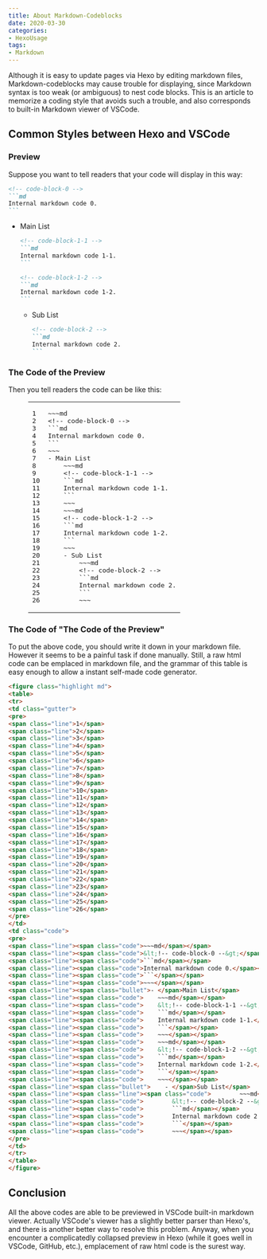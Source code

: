```yaml
---
title: About Markdown-Codeblocks
date: 2020-03-30
categories:
- HexoUsage
tags:
- Markdown
---
```


Although it is easy to update pages via Hexo by editing markdown files, Markdown-codeblocks may cause trouble for displaying, since Markdown syntax is too weak (or ambiguous) to nest code blocks. This is an article to memorize a coding style that avoids such a trouble, and also corresponds to built-in Markdown viewer of VSCode.

## Common Styles between Hexo and VSCode

### Preview

Suppose you want to tell readers that your code will display in this way:

~~~md
<!-- code-block-0 -->
```md
Internal markdown code 0.
```
~~~
- Main List
    ~~~md
    <!-- code-block-1-1 -->
    ```md
    Internal markdown code 1-1.
    ```
    ~~~
    ~~~md
    <!-- code-block-1-2 -->
    ```md
    Internal markdown code 1-2.
    ```
    ~~~
    - Sub List
        ~~~md
        <!-- code-block-2 -->
        ```md
        Internal markdown code 2.
        ```
        ~~~

### The Code of the Preview

Then you tell readers the code can be like this: 

<figure class="highlight md">
<table>
<tr>
<td class="gutter">
<pre>
<span class="line">1</span>
<span class="line">2</span>
<span class="line">3</span>
<span class="line">4</span>
<span class="line">5</span>
<span class="line">6</span>
<span class="line">7</span>
<span class="line">8</span>
<span class="line">9</span>
<span class="line">10</span>
<span class="line">11</span>
<span class="line">12</span>
<span class="line">13</span>
<span class="line">14</span>
<span class="line">15</span>
<span class="line">16</span>
<span class="line">17</span>
<span class="line">18</span>
<span class="line">19</span>
<span class="line">20</span>
<span class="line">21</span>
<span class="line">22</span>
<span class="line">23</span>
<span class="line">24</span>
<span class="line">25</span>
<span class="line">26</span>
</pre>
</td>
<td class="code">
<pre>
<span class="line"><span class="code">~~~md</span></span>
<span class="line"><span class="code">&lt;!-- code-block-0 --&gt;</span></span>
<span class="line"><span class="code">```md</span></span>
<span class="line"><span class="code">Internal markdown code 0.</span></span>
<span class="line"><span class="code">```</span></span>
<span class="line"><span class="code">~~~</span></span>
<span class="line"><span class="bullet">- </span>Main List</span>
<span class="line"><span class="code">    ~~~md</span></span>
<span class="line"><span class="code">    &lt;!-- code-block-1-1 --&gt;</span></span>
<span class="line"><span class="code">    ```md</span></span>
<span class="line"><span class="code">    Internal markdown code 1-1.</span></span>
<span class="line"><span class="code">    ```</span></span>
<span class="line"><span class="code">    ~~~</span></span>
<span class="line"><span class="code">    ~~~md</span></span>
<span class="line"><span class="code">    &lt;!-- code-block-1-2 --&gt;</span></span>
<span class="line"><span class="code">    ```md</span></span>
<span class="line"><span class="code">    Internal markdown code 1-2.</span></span>
<span class="line"><span class="code">    ```</span></span>
<span class="line"><span class="code">    ~~~</span></span>
<span class="line"><span class="bullet">    - </span>Sub List</span>
<span class="line"><span class="line"><span class="code">        ~~~md</span></span>
<span class="line"><span class="code">        &lt;!-- code-block-2 --&gt;</span></span>
<span class="line"><span class="code">        ```md</span></span>
<span class="line"><span class="code">        Internal markdown code 2.</span></span>
<span class="line"><span class="code">        ```</span></span>
<span class="line"><span class="code">        ~~~</span></span>
</pre>
</td>
</tr>
</table>
</figure>

### The Code of "The Code of the Preview"

To put the above code, you should write it down in your markdown file. However it seems to be a painful task if done manually. Still, a raw html code can be emplaced in markdown file, and the grammar of this table is easy enough to allow a instant self-made code generator.

```html
<figure class="highlight md">
<table>
<tr>
<td class="gutter">
<pre>
<span class="line">1</span>
<span class="line">2</span>
<span class="line">3</span>
<span class="line">4</span>
<span class="line">5</span>
<span class="line">6</span>
<span class="line">7</span>
<span class="line">8</span>
<span class="line">9</span>
<span class="line">10</span>
<span class="line">11</span>
<span class="line">12</span>
<span class="line">13</span>
<span class="line">14</span>
<span class="line">15</span>
<span class="line">16</span>
<span class="line">17</span>
<span class="line">18</span>
<span class="line">19</span>
<span class="line">20</span>
<span class="line">21</span>
<span class="line">22</span>
<span class="line">23</span>
<span class="line">24</span>
<span class="line">25</span>
<span class="line">26</span>
</pre>
</td>
<td class="code">
<pre>
<span class="line"><span class="code">~~~md</span></span>
<span class="line"><span class="code">&lt;!-- code-block-0 --&gt;</span></span>
<span class="line"><span class="code">```md</span></span>
<span class="line"><span class="code">Internal markdown code 0.</span></span>
<span class="line"><span class="code">```</span></span>
<span class="line"><span class="code">~~~</span></span>
<span class="line"><span class="bullet">- </span>Main List</span>
<span class="line"><span class="code">    ~~~md</span></span>
<span class="line"><span class="code">    &lt;!-- code-block-1-1 --&gt;</span></span>
<span class="line"><span class="code">    ```md</span></span>
<span class="line"><span class="code">    Internal markdown code 1-1.</span></span>
<span class="line"><span class="code">    ```</span></span>
<span class="line"><span class="code">    ~~~</span></span>
<span class="line"><span class="code">    ~~~md</span></span>
<span class="line"><span class="code">    &lt;!-- code-block-1-2 --&gt;</span></span>
<span class="line"><span class="code">    ```md</span></span>
<span class="line"><span class="code">    Internal markdown code 1-2.</span></span>
<span class="line"><span class="code">    ```</span></span>
<span class="line"><span class="code">    ~~~</span></span>
<span class="line"><span class="bullet">    - </span>Sub List</span>
<span class="line"><span class="line"><span class="code">        ~~~md</span></span>
<span class="line"><span class="code">        &lt;!-- code-block-2 --&gt;</span></span>
<span class="line"><span class="code">        ```md</span></span>
<span class="line"><span class="code">        Internal markdown code 2.</span></span>
<span class="line"><span class="code">        ```</span></span>
<span class="line"><span class="code">        ~~~</span></span>
</pre>
</td>
</tr>
</table>
</figure>
```

## Conclusion

All the above codes are able to be previewed in VSCode built-in markdown viewer. Actually VSCode's viewer has a slightly better parser than Hexo's, and there is another better way to resolve this problem. Anyway, when you encounter a complicatedly collapsed preview in Hexo (while it goes well in VSCode, GitHub, etc.), emplacement of raw html code is the surest way.
